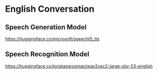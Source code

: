 # English Conversation

## Speech Generation Model

https://huggingface.co/microsoft/speecht5_tts

## Speech Recognition Model

https://huggingface.co/jonatasgrosman/wav2vec2-large-xlsr-53-english
